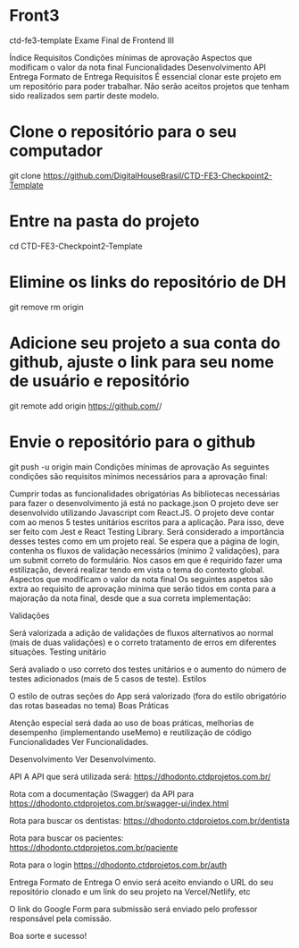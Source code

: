 # Front3
ctd-fe3-template
Exame Final de Frontend III

Índice
Requisitos
Condições mínimas de aprovação
Aspectos que modificam o valor da nota final
Funcionalidades
Desenvolvimento
API
Entrega
Formato de Entrega
Requisitos
É essencial clonar este projeto em um repositório para poder trabalhar. Não serão aceitos projetos que tenham sido realizados sem partir deste modelo.

# Clone o repositório para o seu computador
git clone https://github.com/DigitalHouseBrasil/CTD-FE3-Checkpoint2-Template

# Entre na pasta do projeto
cd CTD-FE3-Checkpoint2-Template

# Elimine os links do repositório de DH
git remove rm origin

# Adicione seu projeto a sua conta do github, ajuste o link para seu nome de usuário e repositório
git remote add origin https://github.com/<nomedousuario>/<nomedoprojeto>

# Envie o repositório para o github
git push -u origin main
Condições mínimas de aprovação
As seguintes condições são requisitos mínimos necessários para a aprovação final:

Cumprir todas as funcionalidades obrigatórias
As bibliotecas necessárias para fazer o desenvolvimento já está no package.json
O projeto deve ser desenvolvido utilizando Javascript com React.JS.
O projeto deve contar com ao menos 5 testes unitários escritos para a aplicação. Para isso, deve ser feito com Jest e React Testing Library. Será considerado a importância desses testes como em um projeto real.
Se espera que a página de login, contenha os fluxos de validação necessários (mínimo 2 validações), para um submit correto do formulário.
Nos casos em que é requirido fazer uma estilização, deverá realizar tendo em vista o tema do contexto global.
Aspectos que modificam o valor da nota final
Os seguintes aspetos são extra ao requisito de aprovação mínima que serão tidos em conta para a majoração da nota final, desde que a sua correta implementação:

Validações

Será valorizada a adição de validações de fluxos alternativos ao normal (mais de duas validações) e o correto tratamento de erros em diferentes situações.
Testing unitário

Será avaliado o uso correto dos testes unitários e o aumento do número de testes adicionados (mais de 5 casos de teste).
Estilos

O estilo de outras seções do App será valorizado (fora do estilo obrigatório das rotas baseadas no tema)
Boas Práticas

Atenção especial será dada ao uso de boas práticas, melhorias de desempenho (implementando useMemo) e reutilização de código
Funcionalidades
Ver Funcionalidades.

Desenvolvimento
Ver Desenvolvimento.

API
A API que será utilizada será: https://dhodonto.ctdprojetos.com.br/

Rota com a documentação (Swagger) da API para https://dhodonto.ctdprojetos.com.br/swagger-ui/index.html

Rota para buscar os dentistas: https://dhodonto.ctdprojetos.com.br/dentista

Rota para buscar os pacientes: https://dhodonto.ctdprojetos.com.br/paciente

Rota para o login https://dhodonto.ctdprojetos.com.br/auth

Entrega
Formato de Entrega
O envio será aceito enviando o URL do seu repositório clonado e um link do seu projeto na Vercel/Netlify, etc

O link do Google Form para submissão será enviado pelo professor responsável pela comissão.

Boa sorte e sucesso!
